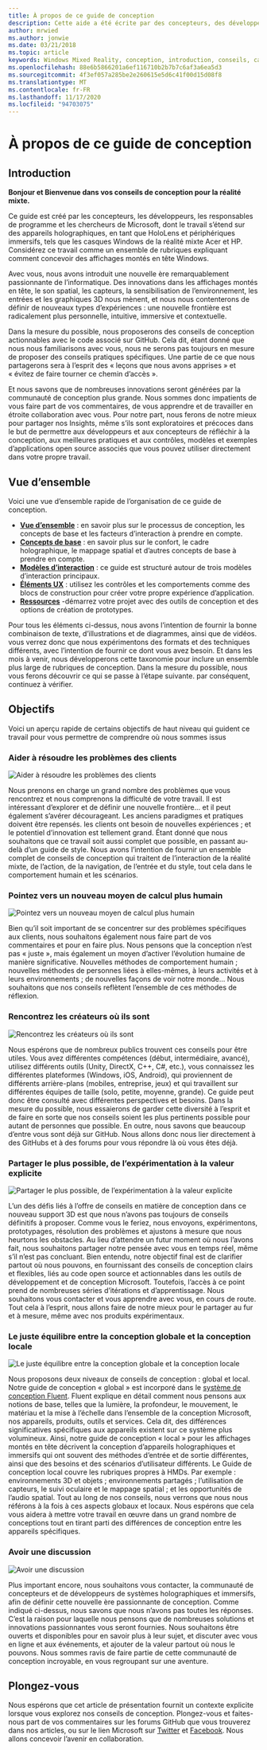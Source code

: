 ```yaml
---
title: À propos de ce guide de conception
description: Cette aide a été écrite par des concepteurs, des développeurs, des responsables de programme et les chercheurs de Microsoft, dont les travaux couvrent les appareils holographiques (par exemple HoloLens) et les appareils immersifs (par exemple les casques Windows Mixed Reality Acer et HP).
author: mrwied
ms.author: jonwie
ms.date: 03/21/2018
ms.topic: article
keywords: Windows Mixed Reality, conception, introduction, conseils, casque de la réalité mixte, casque Windows Mixed realisation, casque de réalité virtuelle, expérience utilisateur, ressources
ms.openlocfilehash: 88e6b5866201a6ef116710b2b7b7c6af3a6ea5d3
ms.sourcegitcommit: 4f3ef057a285be2e260615e5d6c41f00d15d08f8
ms.translationtype: MT
ms.contentlocale: fr-FR
ms.lasthandoff: 11/17/2020
ms.locfileid: "94703075"
---
```

# <a name="about-this-design-guidance"></a>À propos de ce guide de conception

## <a name="introduction"></a>Introduction

**Bonjour et Bienvenue dans vos conseils de conception pour la réalité mixte.**

Ce guide est créé par les concepteurs, les développeurs, les responsables de programme et les chercheurs de Microsoft, dont le travail s’étend sur des appareils holographiques, en tant que HoloLens et périphériques immersifs, tels que les casques Windows de la réalité mixte Acer et HP. Considérez ce travail comme un ensemble de rubriques expliquant comment concevoir des affichages montés en tête Windows.

Avec vous, nous avons introduit une nouvelle ère remarquablement passionnante de l’informatique. Des innovations dans les affichages montés en tête, le son spatial, les capteurs, la sensibilisation de l’environnement, les entrées et les graphiques 3D nous mènent, et nous nous contenterons de définir de nouveaux types d’expériences : une nouvelle frontière est radicalement plus personnelle, intuitive, immersive et contextuelle.

Dans la mesure du possible, nous proposerons des conseils de conception actionnables avec le code associé sur GitHub. Cela dit, étant donné que nous nous familiarisons avec vous, nous ne serons pas toujours en mesure de proposer des conseils pratiques spécifiques. Une partie de ce que nous partagerons sera à l’esprit des « leçons que nous avons apprises » et « évitez de faire tourner ce chemin d’accès ».

Et nous savons que de nombreuses innovations seront générées par la communauté de conception plus grande. Nous sommes donc impatients de vous faire part de vos commentaires, de vous apprendre et de travailler en étroite collaboration avec vous. Pour notre part, nous ferons de notre mieux pour partager nos Insights, même s’ils sont exploratoires et précoces dans le but de permettre aux développeurs et aux concepteurs de réfléchir à la conception, aux meilleures pratiques et aux contrôles, modèles et exemples d’applications open source associés que vous pouvez utiliser directement dans votre propre travail.

## <a name="overview"></a>Vue d’ensemble

Voici une vue d’ensemble rapide de l’organisation de ce guide de conception. 
* **[Vue d’ensemble](design.md)** : en savoir plus sur le processus de conception, les concepts de base et les facteurs d’interaction à prendre en compte.
* **[Concepts de base](core-concepts-landingpage.md)** : en savoir plus sur le confort, le cadre holographique, le mappage spatial et d’autres concepts de base à prendre en compte.
* **[Modèles d’interaction](interaction-fundamentals.md)** : ce guide est structuré autour de trois modèles d’interaction principaux.
* **[Éléments UX](app-patterns-landingpage.md)** : utilisez les contrôles et les comportements comme des blocs de construction pour créer votre propre expérience d’application.
* **[Ressources](design.md#choose-a-prototyping-option)** -démarrez votre projet avec des outils de conception et des options de création de prototypes.

Pour tous les éléments ci-dessus, nous avons l’intention de fournir la bonne combinaison de texte, d’illustrations et de diagrammes, ainsi que de vidéos. vous verrez donc que nous expérimentons des formats et des techniques différents, avec l’intention de fournir ce dont vous avez besoin. Et dans les mois à venir, nous développerons cette taxonomie pour inclure un ensemble plus large de rubriques de conception. Dans la mesure du possible, nous vous ferons découvrir ce qui se passe à l’étape suivante. par conséquent, continuez à vérifier.

## <a name="objectives"></a>Objectifs

Voici un aperçu rapide de certains objectifs de haut niveau qui guident ce travail pour vous permettre de comprendre où nous sommes issus

### <a name="help-solve-customer-challenges"></a>Aider à résoudre les problèmes des clients

![Aider à résoudre les problèmes des clients](images/500px-fix-a-broken-switch-with-hololens.jpg) <br>

Nous prenons en charge un grand nombre des problèmes que vous rencontrez et nous comprenons la difficulté de votre travail. Il est intéressant d’explorer et de définir une nouvelle frontière... et il peut également s’avérer décourageant. Les anciens paradigmes et pratiques doivent être repensés. les clients ont besoin de nouvelles expériences ; et le potentiel d’innovation est tellement grand. Étant donné que nous souhaitons que ce travail soit aussi complet que possible, en passant au-delà d’un guide de style. Nous avons l’intention de fournir un ensemble complet de conseils de conception qui traitent de l’interaction de la réalité mixte, de l’action, de la navigation, de l’entrée et du style, tout cela dans le comportement humain et les scénarios. 

### <a name="point-the-way-towards-a-new-more-human-way-of-computing"></a>Pointez vers un nouveau moyen de calcul plus humain

![Pointez vers un nouveau moyen de calcul plus humain](images/500px-man-and-women-with-holograph-on-table.png)<br>

Bien qu’il soit important de se concentrer sur des problèmes spécifiques aux clients, nous souhaitons également nous faire part de vos commentaires et pour en faire plus. Nous pensons que la conception n’est pas « juste », mais également un moyen d’activer l’évolution humaine de manière significative. Nouvelles méthodes de comportement humain ; nouvelles méthodes de personnes liées à elles-mêmes, à leurs activités et à leurs environnements ; de nouvelles façons de voir notre monde... Nous souhaitons que nos conseils reflètent l’ensemble de ces méthodes de réflexion. 

### <a name="meet-creators-where-they-are"></a>Rencontrez les créateurs où ils sont

![Rencontrez les créateurs où ils sont](images/500px-creators.jpg) <br>

Nous espérons que de nombreux publics trouvent ces conseils pour être utiles. Vous avez différentes compétences (début, intermédiaire, avancé), utilisez différents outils (Unity, DirectX, C++, C#, etc.), vous connaissez les différentes plateformes (Windows, iOS, Android), qui proviennent de différents arrière-plans (mobiles, entreprise, jeux) et qui travaillent sur différentes équipes de taille (solo, petite, moyenne, grande). Ce guide peut donc être consulté avec différentes perspectives et besoins. Dans la mesure du possible, nous essaierons de garder cette diversité à l’esprit et de faire en sorte que nos conseils soient les plus pertinents possible pour autant de personnes que possible. En outre, nous savons que beaucoup d’entre vous sont déjà sur GitHub. Nous allons donc nous lier directement à des GitHubs et à des forums pour vous répondre là où vous êtes déjà. 

### <a name="share-as-much-as-possible-from-experimental-to-explicit"></a>Partager le plus possible, de l’expérimentation à la valeur explicite

![Partager le plus possible, de l’expérimentation à la valeur explicite](images/500px-man-playinggame.jpg) <br>

L’un des défis liés à l’offre de conseils en matière de conception dans ce nouveau support 3D est que nous n’avons pas toujours de conseils définitifs à proposer. Comme vous le feriez, nous envoyons, expérimentons, prototypages, résolution des problèmes et ajustons à mesure que nous heurtons les obstacles. Au lieu d’attendre un futur moment où nous l’avons fait, nous souhaitons partager notre pensée avec vous en temps réel, même s’il n’est pas concluant. Bien entendu, notre objectif final est de clarifier partout où nous pouvons, en fournissant des conseils de conception clairs et flexibles, liés au code open source et actionnables dans les outils de développement et de conception Microsoft. Toutefois, l’accès à ce point prend de nombreuses séries d’itérations et d’apprentissage. Nous souhaitons vous contacter et vous apprendre avec vous, en cours de route. Tout cela à l’esprit, nous allons faire de notre mieux pour le partager au fur et à mesure, même avec nos produits expérimentaux. 

### <a name="the-right-balance-of-global-and-local-design"></a>Le juste équilibre entre la conception globale et la conception locale

![Le juste équilibre entre la conception globale et la conception locale](images/500px-fluentdesign.jpg) <br>

Nous proposons deux niveaux de conseils de conception : global et local. Notre guide de conception « global » est incorporé dans le [système de conception Fluent](https://fluent.microsoft.com). Fluent explique en détail comment nous pensons aux notions de base, telles que la lumière, la profondeur, le mouvement, le matériau et la mise à l’échelle dans l’ensemble de la conception Microsoft, nos appareils, produits, outils et services. Cela dit, des différences significatives spécifiques aux appareils existent sur ce système plus volumineux. Ainsi, notre guide de conception « local » pour les affichages montés en tête décrivent la conception d’appareils holographiques et immersifs qui ont souvent des méthodes d’entrée et de sortie différentes, ainsi que des besoins et des scénarios d’utilisateur différents. Le Guide de conception local couvre les rubriques propres à HMDs. Par exemple : environnements 3D et objets ; environnements partagés ; l’utilisation de capteurs, le suivi oculaire et le mappage spatial ; et les opportunités de l’audio spatial. Tout au long de nos conseils, nous verrons que nous nous référons à la fois à ces aspects globaux et locaux. Nous espérons que cela vous aidera à mettre votre travail en œuvre dans un grand nombre de conceptions tout en tirant parti des différences de conception entre les appareils spécifiques.

### <a name="have-a-discussion"></a>Avoir une discussion

![Avoir une discussion](images/500px-share.jpg) <br>

Plus important encore, nous souhaitons vous contacter, la communauté de concepteurs et de développeurs de systèmes holographiques et immersifs, afin de définir cette nouvelle ère passionnante de conception. Comme indiqué ci-dessus, nous savons que nous n’avons pas toutes les réponses. C’est la raison pour laquelle nous pensons que de nombreuses solutions et innovations passionnantes vous seront fournies. Nous souhaitons être ouverts et disponibles pour en savoir plus à leur sujet, et discuter avec vous en ligne et aux événements, et ajouter de la valeur partout où nous le pouvons. Nous sommes ravis de faire partie de cette communauté de conception incroyable, en vous regroupant sur une aventure. 

## <a name="please-dive-in"></a>Plongez-vous

Nous espérons que cet article de présentation fournit un contexte explicite lorsque vous explorez nos conseils de conception. Plongez-vous et faites-nous part de vos commentaires sur les forums GitHub que vous trouverez dans nos articles, ou sur le lien Microsoft sur [Twitter](https://twitter.com/MicrosoftDesign) et [Facebook](https://www.facebook.com/microsoftdesign/). Nous allons concevoir l’avenir en collaboration.
